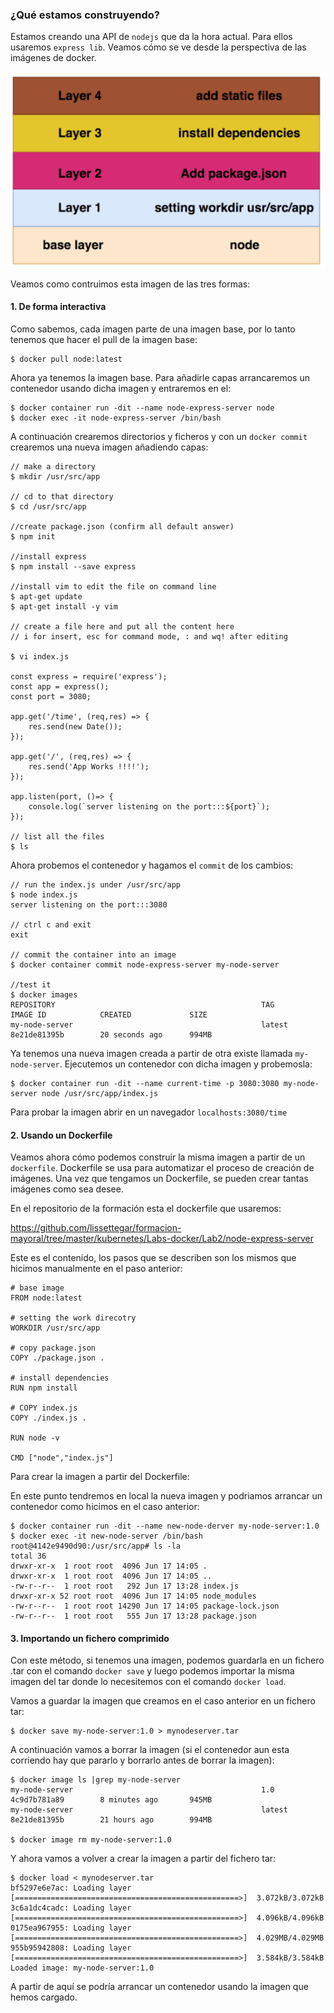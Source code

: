 ### ¿Qué estamos construyendo?

Estamos creando una API de `nodejs` que da la hora actual. Para ellos usaremos `express lib`. Veamos cómo se ve desde la perspectiva de las imágenes de docker.

![alt Imagenes][imagen]

[imagen]: imagenes/Imagenes.png


Veamos como contruimos esta imagen de las tres formas:

#### 1. De forma interactiva

Como sabemos, cada imagen parte de una imagen base, por lo tanto tenemos que hacer el pull de la imagen base:

    $ docker pull node:latest

Ahora ya tenemos la imagen base. Para añadirle capas arrancaremos un contenedor usando dicha imagen y entraremos en el:

    $ docker container run -dit --name node-express-server node
    $ docker exec -it node-express-server /bin/bash

A continuación crearemos directorios y ficheros y con un `docker commit` crearemos una nueva imagen añadiendo capas:

    // make a directory
    $ mkdir /usr/src/app

    // cd to that directory
    $ cd /usr/src/app

    //create package.json (confirm all default answer)
    $ npm init

    //install express
    $ npm install --save express

    //install vim to edit the file on command line
    $ apt-get update
    $ apt-get install -y vim

    // create a file here and put all the content here
    // i for insert, esc for command mode, : and wq! after editing

    $ vi index.js

    const express = require('express');
    const app = express();
    const port = 3080;

    app.get('/time', (req,res) => {
        res.send(new Date());
    });

    app.get('/', (req,res) => {
        res.send('App Works !!!!');
    });

    app.listen(port, ()=> {
        console.log(`server listening on the port:::${port}`);
    });

    // list all the files
    $ ls


Ahora probemos el contenedor y hagamos el `commit` de los cambios:

    // run the index.js under /usr/src/app
    $ node index.js
    server listening on the port:::3080

    // ctrl c and exit
    exit

    // commit the container into an image
    $ docker container commit node-express-server my-node-server

    //test it
    $ docker images
    REPOSITORY                                              TAG                  IMAGE ID            CREATED             SIZE
    my-node-server                                          latest               8e21de81395b        20 seconds ago      994MB

Ya tenemos una nueva imagen creada a partir de otra existe llamada `my-node-server`. Ejecutemos un contenedor con dicha imagen y probemosla:

    $ docker container run -dit --name current-time -p 3080:3080 my-node-server node /usr/src/app/index.js

Para probar la imagen abrir en un navegador `localhosts:3080/time`


#### 2. Usando un Dockerfile

Veamos ahora cómo podemos construir la misma imagen a partir de un `dockerfile`. Dockerfile se usa para automatizar el proceso de creación de imágenes. Una vez que tengamos un Dockerfile, se pueden crear tantas imágenes como sea desee.

En el repositorio de la formación esta el dockerfile que usaremos:

https://github.com/lissettegar/formacion-mayoral/tree/master/kubernetes/Labs-docker/Lab2/node-express-server

Este es el contenido, los pasos que se describen son los mismos que hicimos manualmente en el paso anterior:

    # base image
    FROM node:latest

    # setting the work direcotry
    WORKDIR /usr/src/app

    # copy package.json
    COPY ./package.json .

    # install dependencies
    RUN npm install

    # COPY index.js
    COPY ./index.js .

    RUN node -v

    CMD ["node","index.js"]

Para crear la imagen a partir del Dockerfile:


En este punto tendremos en local la nueva imagen y podriamos arrancar un contenedor como hicimos en el caso anterior:

    $ docker container run -dit --name new-node-derver my-node-server:1.0
    $ docker exec -it new-node-server /bin/bash
    root@4142e9490d90:/usr/src/app# ls -la
    total 36
    drwxr-xr-x  1 root root  4096 Jun 17 14:05 .
    drwxr-xr-x  1 root root  4096 Jun 17 14:05 ..
    -rw-r--r--  1 root root   292 Jun 17 13:28 index.js
    drwxr-xr-x 52 root root  4096 Jun 17 14:05 node_modules
    -rw-r--r--  1 root root 14290 Jun 17 14:05 package-lock.json
    -rw-r--r--  1 root root   555 Jun 17 13:28 package.json


#### 3. Importando un fichero comprimido

Con este método, si tenemos una imagen, podemos guardarla en un fichero .tar con el comando `docker save` y luego podemos importar la misma imagen del tar donde lo necesitemos con el comando `docker load`.

Vamos a guardar la imagen que creamos en el caso anterior en un fichero tar:

    $ docker save my-node-server:1.0 > mynodeserver.tar

A continuación vamos a borrar la imagen (si el contenedor aun esta corriendo hay que pararlo y borrarlo antes de borrar la imagen):

    $ docker image ls |grep my-node-server
    my-node-server                                          1.0                  4c9d7b781a89        8 minutes ago       945MB
    my-node-server                                          latest               8e21de81395b        21 hours ago        994MB

    $ docker image rm my-node-server:1.0

Y ahora vamos a volver a crear la imagen a partir del fichero tar:

    $ docker load < mynodeserver.tar
    bf5297e6e7ac: Loading layer [==================================================>]  3.072kB/3.072kB
    3c6a1dc4cadc: Loading layer [==================================================>]  4.096kB/4.096kB
    0175ea967955: Loading layer [==================================================>]  4.029MB/4.029MB
    955b95942808: Loading layer [==================================================>]  3.584kB/3.584kB
    Loaded image: my-node-server:1.0

A partir de aquí se podría arrancar un contenedor usando la imagen que hemos cargado.
